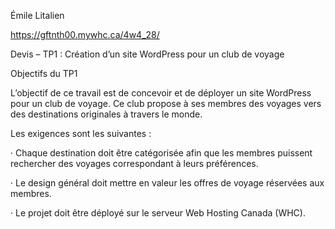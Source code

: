 Émile Litalien

https://gftnth00.mywhc.ca/4w4_28/


Devis – TP1 : Création d’un site WordPress pour un club de voyage

Objectifs du TP1

L’objectif de ce travail est de concevoir et de déployer un site WordPress pour un club de voyage. Ce club propose à ses membres des voyages vers des destinations originales à travers le monde.

Les exigences sont les suivantes :

· Chaque destination doit être catégorisée afin que les membres puissent rechercher des voyages correspondant à leurs préférences.

· Le design général doit mettre en valeur les offres de voyage réservées aux membres.

· Le projet doit être déployé sur le serveur Web Hosting Canada (WHC).
